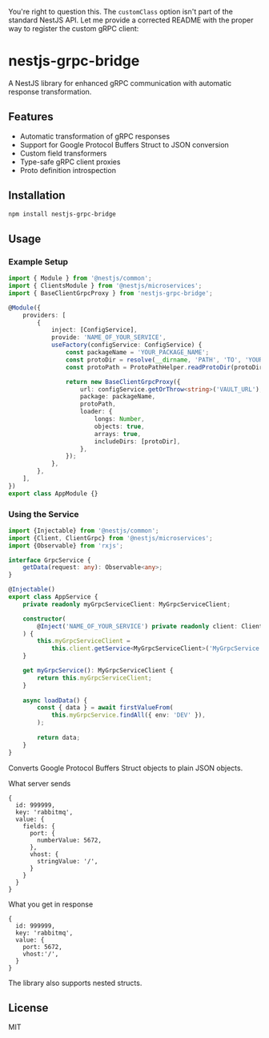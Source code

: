 You're right to question this. The `customClass` option isn't part of the standard NestJS API. Let me provide a corrected README with the proper way to register the custom gRPC client:

# nestjs-grpc-bridge

A NestJS library for enhanced gRPC communication with automatic response transformation.

## Features

- Automatic transformation of gRPC responses
- Support for Google Protocol Buffers Struct to JSON conversion
- Custom field transformers
- Type-safe gRPC client proxies
- Proto definition introspection

## Installation

```bash
npm install nestjs-grpc-bridge
```

## Usage

### Example Setup

```typescript
import { Module } from '@nestjs/common';
import { ClientsModule } from '@nestjs/microservices';
import { BaseClientGrpcProxy } from 'nestjs-grpc-bridge';

@Module({
    providers: [
        {
            inject: [ConfigService],
            provide: 'NAME_OF_YOUR_SERVICE',
            useFactory(configService: ConfigService) {
                const packageName = 'YOUR_PACKAGE_NAME';
                const protoDir = resolve(__dirname, 'PATH', 'TO', 'YOUR', 'PROTO', 'DIR');
                const protoPath = ProtoPathHelper.readProtoDir(protoDir, packageName);

                return new BaseClientGrpcProxy({
                    url: configService.getOrThrow<string>('VAULT_URL'),
                    package: packageName,
                    protoPath,
                    loader: {
                        longs: Number,
                        objects: true,
                        arrays: true,
                        includeDirs: [protoDir],
                    },
                });
            },
        },
    ],
})
export class AppModule {}
```

### Using the Service

```typescript
import {Injectable} from '@nestjs/common';
import {Client, ClientGrpc} from '@nestjs/microservices';
import {Observable} from 'rxjs';

interface GrpcService {
    getData(request: any): Observable<any>;
}

@Injectable()
export class AppService {
    private readonly myGrpcServiceClient: MyGrpcServiceClient;

    constructor(
        @Inject('NAME_OF_YOUR_SERVICE') private readonly client: ClientGrpc,
    ) {
        this.myGrpcServiceClient =
            this.client.getService<MyGrpcServiceClient>('MyGrpcService');
    }

    get myGrpcService(): MyGrpcServiceClient {
        return this.myGrpcServiceClient;
    }
    
    async loadData() {
        const { data } = await firstValueFrom(
            this.myGrpcService.findAll({ env: 'DEV' }),
        );
        
        return data;
    }
}
```

Converts Google Protocol Buffers Struct objects to plain JSON objects.


What server sends
```json5
{
  id: 999999,
  key: 'rabbitmq',
  value: {
    fields: {
      port: {
        numberValue: 5672,
      },
      vhost: {
        stringValue: '/',
      }
    }
  }
}
```

What you get in response
```json5
{
  id: 999999,
  key: 'rabbitmq',
  value: {
    port: 5672,
    vhost:'/',
  }
}
```

The library also supports nested structs.

## License

MIT
